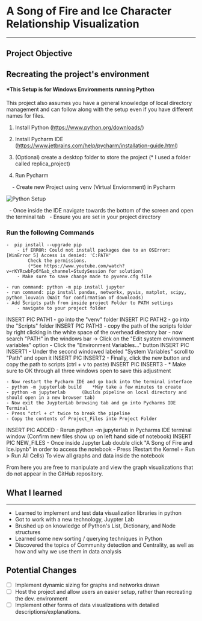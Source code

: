 # A Song of Fire and Ice Character Relationship Visualization
---

## Project Objective






## Recreating the project's environment

#### *This Setup is for Windows Environments running Python

This project also assumes you have a general knowledge of local directory management and can follow along with the setup even if you have different names for files.

1. Install Python (https://www.python.org/downloads/)

2. Install Pycharm IDE (https://www.jetbrains.com/help/pycharm/installation-guide.html)

3. (Optional) create a desktop folder to store the project (* I used a folder called replica_project)

4. Run Pycharm

&nbsp;&nbsp;&nbsp;&nbsp;- Create new Project using venv (Virtual Enviornment) in Pycharm 

![Python Setup](https://user-images.githubusercontent.com/54562962/194196957-699c2bcb-b441-4a57-a4ad-37a594b8faf3.jpg)

&nbsp; - Once inside the IDE navigate towards the bottom of the screen and open the terminal tab
&nbsp; - Ensure you are set in your project directory

 ### Run the following Commands
	-  pip install --upgrade pip
		- if ERROR: Could not install packages due to an OSError: [WinError 5] Access is denied: 'C:PATH'
			Check the permissions.
			(*See https://www.youtube.com/watch?v=rKYRcwbFp6Y&ab_channel=StudySession for solution)
		- Make sure to save change made to pyvenv.cfg file

	- run command: python -m pip install jupyter
	- run command: pip install pandas, networkx, pyvis, matplot, scipy, python_louvain (Wait for confirmation of downloads)
	- Add Scripts path from inside project Folder to PATH settings
		- navigate to your project folder
INSERT PIC PATH1
			- go into the "venv" folder
INSERT PIC PATH2
			- go into the "Scripts" folder
INSERT PIC PATH3
			- copy the path of the scripts folder by right clicking in the white space of the overhead directory bar
			- now search "PATH" in the windows bar -> Click on the "Edit system environment variables" option
			- Click the "Environment Variables..." button
INSERT PIC INSERT1
			- Under the second windowed labeled "System Variables" scroll to "Path" and open it
INSERT PIC INSERT2
			- Finally, click the new button and copy the path to scripts (ctrl + v to paste)
INSERT PIC INSERT3
			- * Make sure to OK through all three windows open to save this adjustment


	- Now restart the Pycharm IDE and go back into the terminal interface
	- python -m jupyterlab build	*May take a few minutes to create 
	- python -m jupyterlab		(Builds pipeline on local directory and should open in a new browser tab)
	- Now exit the JuypterLab browsing tab and go into Pycharms IDE Terminal
	- Press "ctrl + c" twice to break the pipeline
	- Copy the contents of Project_Files into Project Folder
INSERT PIC ADDED
	- Rerun python -m jupyterlab in Pycharms IDE terminal window (Confirm new files show up on left hand side of notebook)
INSERT PIC NEW_FILES
	- Once inside Jupyter Lab double click "A Song of Fire and Ice.ipynb" in order to access the notebook
	- Press (Restart the Kernel + Run > Run All Cells) To view all graphs and data inside the notebook
 
From here you are free to manipulate and view the graph visualizations that do not appear in the GitHub repository.


## What I learned
------------------------
- Learned to implement and test data visualization libraries in python
- Got to work with a new technology, Juypter Lab
- Brushed up on knowledge of Python's List, Dictionary, and Node structures
- Learned some new sorting / querying techniques in Python
- Discovered the topics of Community detection and Centrality, as well as how and why we use them in data analysis

## Potential Changes
- [ ] Implement dynamic sizing for graphs and networks drawn
- [ ] Host the project and allow users an easier setup, rather than recreating the dev. environment
- [ ] Implement other forms of data visualizations with detailed descriptions/explanations.
